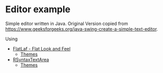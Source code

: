 # Editor example

Simple editor written in Java. Original Version copied from https://www.geeksforgeeks.org/java-swing-create-a-simple-text-editor.

Using

* [FlatLaf - Flat Look and Feel](https://www.formdev.com/flatlaf/)
  * [Themes](https://www.formdev.com/flatlaf/themes/) 
* [RSyntaxTextArea](https://github.com/bobbylight/RSyntaxTextArea)
  * [Themes](https://github.com/bobbylight/RSyntaxTextArea/tree/master/RSyntaxTextArea/src/main/resources/org/fife/ui/rsyntaxtextarea/themes)
